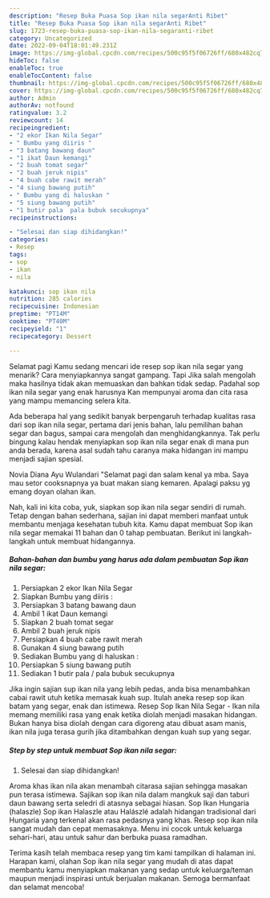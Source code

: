 ```yaml
---
description: "Resep Buka Puasa Sop ikan nila segarAnti Ribet"
title: "Resep Buka Puasa Sop ikan nila segarAnti Ribet"
slug: 1723-resep-buka-puasa-sop-ikan-nila-segaranti-ribet
category: Uncategorized
date: 2022-09-04T18:01:49.231Z
image: https://img-global.cpcdn.com/recipes/500c95f5f06726ff/680x482cq70/sop-ikan-nila-segar-foto-resep-utama.jpg
hideToc: false
enableToc: true
enableTocContent: false
thumbnail: https://img-global.cpcdn.com/recipes/500c95f5f06726ff/680x482cq70/sop-ikan-nila-segar-foto-resep-utama.jpg
cover: https://img-global.cpcdn.com/recipes/500c95f5f06726ff/680x482cq70/sop-ikan-nila-segar-foto-resep-utama.jpg
author: Admin
authorAv: notfound
ratingvalue: 3.2
reviewcount: 14
recipeingredient:
- "2 ekor Ikan Nila Segar"
- " Bumbu yang diiris "
- "3 batang bawang daun"
- "1 ikat Daun kemangi"
- "2 buah tomat segar"
- "2 buah jeruk nipis"
- "4 buah cabe rawit merah"
- "4 siung bawang putih"
- " Bumbu yang di haluskan "
- "5 siung bawang putih"
- "1 butir pala  pala bubuk secukupnya"
recipeinstructions:

- "Selesai dan siap dihidangkan!"
categories:
- Resep
tags:
- sop
- ikan
- nila

katakunci: sop ikan nila 
nutrition: 285 calories
recipecuisine: Indonesian
preptime: "PT14M"
cooktime: "PT40M"
recipeyield: "1"
recipecategory: Dessert

---
```



Selamat pagi Kamu sedang mencari ide resep sop ikan nila segar yang menarik? Cara menyiapkannya sangat gampang. Tapi Jika salah mengolah maka hasilnya tidak akan memuaskan dan bahkan tidak sedap. Padahal sop ikan nila segar yang enak harusnya Kan mempunyai aroma dan cita rasa yang mampu memancing selera kita.


Ada beberapa hal yang sedikit banyak berpengaruh terhadap kualitas rasa dari sop ikan nila segar, pertama dari jenis bahan, lalu pemilihan bahan segar dan bagus, sampai cara mengolah dan menghidangkannya. Tak perlu bingung kalau hendak menyiapkan sop ikan nila segar enak di mana pun anda berada, karena asal sudah tahu caranya maka hidangan ini mampu menjadi sajian spesial.

Novia Diana Ayu Wulandari &#34;Selamat pagi dan salam kenal ya mba. Saya mau setor cooksnapnya ya buat makan siang kemaren. Apalagi paksu yg emang doyan olahan ikan.


Nah, kali ini kita coba, yuk, siapkan sop ikan nila segar sendiri di rumah. Tetap dengan bahan sederhana, sajian ini dapat memberi manfaat untuk membantu menjaga kesehatan tubuh kita. Kamu dapat membuat Sop ikan nila segar memakai 11 bahan dan 0 tahap pembuatan. Berikut ini langkah-langkah untuk membuat hidangannya.

<!--inarticleads1-->

##### Bahan-bahan dan bumbu yang harus ada dalam pembuatan Sop ikan nila segar:

1. Persiapkan 2 ekor Ikan Nila Segar
1. Siapkan  Bumbu yang diiris :
1. Persiapkan 3 batang bawang daun
1. Ambil 1 ikat Daun kemangi
1. Siapkan 2 buah tomat segar
1. Ambil 2 buah jeruk nipis
1. Persiapkan 4 buah cabe rawit merah
1. Gunakan 4 siung bawang putih
1. Sediakan  Bumbu yang di haluskan :
1. Persiapkan 5 siung bawang putih
1. Sediakan 1 butir pala / pala bubuk secukupnya


Jika ingin sajian sup ikan nila yang lebih pedas, anda bisa menambahkan cabai rawit utuh ketika memasak kuah sup. Itulah aneka resep sop ikan batam yang segar, enak dan istimewa. Resep Sop Ikan Nila Segar - Ikan nila memang memiliki rasa yang enak ketika diolah menjadi masakan hidangan. Bukan hanya bisa diolah dengan cara digoreng atau dibuat asam manis, ikan nila juga terasa gurih jika ditambahkan dengan kuah sup yang segar. 

<!--inarticleads2-->

##### Step by step untuk membuat Sop ikan nila segar:


1. Selesai dan siap dihidangkan!

Aroma khas ikan nila akan menambah citarasa sajian sehingga masakan pun terasa istimewa. Sajikan sop ikan nila dalam mangkuk saji dan taburi daun bawang serta seledri di atasnya sebagai hiasan. Sop Ikan Hungaria (halaszle) Sop ikan Halaszle atau Halászlé adalah hidangan tradisional dari Hungaria yang terkenal akan rasa pedasnya yang khas. Resep sop ikan nila sangat mudah dan cepat memasaknya. Menu ini cocok untuk keluarga sehari-hari, atau untuk sahur dan berbuka puasa ramadhan. 

Terima kasih telah membaca resep yang tim kami tampilkan di halaman ini. Harapan kami, olahan Sop ikan nila segar yang mudah di atas dapat membantu kamu menyiapkan makanan yang sedap untuk keluarga/teman maupun menjadi inspirasi untuk berjualan makanan. Semoga bermanfaat dan selamat mencoba!
